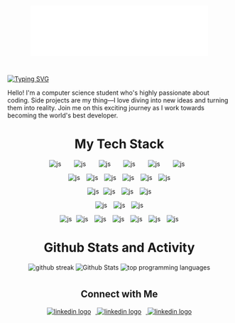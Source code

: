 <div>
  <p align="center">
    <a href="https://github.com/araf821">
      <img width="400px" src="images/name.svg" alt="github user's name"
    /></a>
  </p>

#

  <p>
    <a href="https://readme-typing-svg.demolab.com"
      ><img
        src="https://readme-typing-svg.demolab.com?font=Ubuntu&weight=700&size=28&width=800&duration=555&pause=1111&color=eee&width=435&lines=Lifelong+Learner;Aspiring+Software+Engineer;Aspiring UX/UI Designer"
        alt="Typing SVG"
    /></a>
  </p>

  <p style="padding-top:-10px;">
    Hello! I'm a computer science student who's highly passionate about coding.
    Side projects are my thing—I love diving into new ideas and turning them
    into reality. Join me on this exciting journey as I work towards becoming
    the world's best developer.
  </p>

  #

  <h1 align="center">My Tech Stack</h1>
  <div>
    <!-- Languages -->
    <p align="center">
      <img
        width="50px"
        src="https://www.svgrepo.com/show/452045/js.svg"
        alt="js"
        style="padding-right:25px;"
      />
      <img
        width="50px"
        src="https://www.svgrepo.com/show/374146/typescript-official.svg"
        alt="js"
        style="padding-right:25px;"
      />
      <img
        width="50px"
        src="https://www.svgrepo.com/show/452075/node-js.svg"
        alt="js"
        style="padding-right:25px;"
      />
      <img
        width="42px"
        src="https://www.svgrepo.com/show/374016/python.svg"
        alt="js"
        style="padding-right:25px;"
      />
      <img
        width="43px"
        src="https://www.svgrepo.com/show/452234/java.svg"
        alt="js"
        style="padding-right:25px;"
      />
      <img
        width="43px"
        src="https://www.svgrepo.com/show/452228/html-5.svg"
        alt="js"
        style="padding-right:10px;"
      />
    </p>
    <!-- Styling -->
    <p align="center">
      <img
        width="50px"
        src="https://www.svgrepo.com/show/374118/tailwind.svg"
        alt="js"
        style="padding-right:10px;"
      />
      <img
        width="50px"
        src="https://cdn.worldvectorlogo.com/logos/framer-motion.svg"
        alt="js"
        style="padding-right:10px;"
      />
      <img
        width="50px"
        src="https://res.cloudinary.com/practicaldev/image/fetch/s--G_hIFTl9--/c_imagga_scale,f_auto,fl_progressive,h_1080,q_auto,w_1080/https://dev-to-uploads.s3.amazonaws.com/uploads/articles/hkjwvp4agz9zd8jjcu6z.png"
        alt="js"
        style="padding-right:10px;"
      />
      <img
        width="50px"
        src="https://www.svgrepo.com/show/452185/css-3.svg"
        alt="js"
        style="padding-right:10px;"
      />
      <img
        width="50px"
        src="https://www.svgrepo.com/show/354048/material-ui.svg"
        alt="js"
        style="padding-right:10px;"
      />
      <img
        width="50px"
        src="https://seeklogo.com/images/H/headless-ui-logo-034B045C5C-seeklogo.com.png"
        alt="js"
      />
    </p>
    <!-- Frameworks -->
    <p align="center">
      <img
        width="50px"
        src="https://www.svgrepo.com/show/452092/react.svg"
        alt="js"
        style="padding-right:10px;"
      /><img
        height="50px"
        src="https://d2nir1j4sou8ez.cloudfront.net/wp-content/uploads/2021/12/nextjs-boilerplate-logo.png"
        alt="js"
        style="padding-right:10px;"
      />
      <img
        width="42px"
        src="https://www.svgrepo.com/show/330398/express.svg"
        alt="js"
        style="padding-right:10px;"
      />
      <img
        width="42px"
        src="https://www.svgrepo.com/show/508915/flask.svg"
        alt="js"
      />
    </p>
    <p align="center">
      <img
        width="50px"
        src="https://camo.githubusercontent.com/74ed64243ba05754329bc527cd4240ebd1c087a1/68747470733a2f2f73656c656e69756d2e6465762f696d616765732f73656c656e69756d5f6c6f676f5f7371756172655f677265656e2e706e67"
        alt="js"
        style="padding-right:10px;"
      />
      <img
        width="50px"
        src="https://assets.perimeterx.com/image/upload/dpr_auto,f_auto,w_1200/blog/2017/step-by-step-guide-setting-up-appium/appium-logo_xn7bct"
        alt="js"
        style="padding-right:10px;"
      />
      <img
        width="50px"
        src="https://www.cyberark.com/wp-content/uploads/2019/01/jenkins-e1537966865729.png"
        alt="js"
      />
    </p>
    <!-- Database & Deployment -->
    <p align="center">
      <img
        width="50px"
        src="https://www.svgrepo.com/show/439231/mongodb.svg"
        alt="js"
        style="padding-right:10px;"
      /><img
        width="50px"
        src="https://www.svgrepo.com/show/354200/postgresql.svg"
        alt="js"
        style="padding-right:10px;"
      />
      <img
        width="50px"
        src="https://avatars.githubusercontent.com/u/17219288?s=280&v=4"
        alt="js"
        style="padding-right:10px;"
      />
      <img
        width="50px"
        src="https://avatars.githubusercontent.com/u/35612527?s=280&v=4"
        alt="js"
        style="padding-right:10px;"
      />
      <img
        width="50px"
        src="https://images.prismic.io/contrary-research/0f4e0201-e82a-4356-b167-ee0610ec7ad0_Vercel.jpeg?auto=compress,format"
        alt="js"
        style="padding-right:10px;"
      />
      <img
        width="50px"
        src="https://jeancochrane.com/static/images/blog/netlify-identity-dealbreakers/netlify-logo.png"
        alt="js"
        style="padding-right:10px;"
      />
      <img
        width="50px"
        src="https://pbs.twimg.com/profile_images/689189555765784576/3wgIDj3j_400x400.png"
        alt="js"
      />
    </p>
  </div>

  #

  <h1 align="center">Github Stats and Activity</h1>
  <div align="center">
    <img
      title="🔥 Get streak stats for your profile at git.io/streak-stats"
      alt="github streak"
      src="https://streak-stats.demolab.com/?user=araf821&theme=monokai-metallian&hide_border=true"
    />
    <img
      alt="Github Stats"
      src="https://denvercoder1-github-readme-stats.vercel.app/api/?username=araf821&show_icons=true&include_all_commits=true&count_private=true&theme=great-gatsby&hide_border=true&bg_color=1F222E&title_color=F85D7F&icon_color=F8D866"
    />
    <img
      alt="top programming languages"
      src="https://denvercoder1-github-readme-stats.vercel.app/api/top-langs/?username=araf821&langs_count=8&layout=compact&theme=react&hide_border=true&bg_color=1F222E&title_color=F85D7F&icon_color=F8D866&hide=Jupyter%20Notebook,Roff"
    />
  </div>

  #

  <!-- Socials -->
  <div>
    <h2 align="center">Connect with Me</h2>
    <p align="center">
      <a href="https://github.com/araf821">
        <img
          width="40px"
          src="https://github.githubassets.com/images/modules/logos_page/GitHub-Mark.png"
          alt="linkedin logo"
          style="padding-right:10px;"
        />
      </a>
      <a href="https://www.linkedin.com/in/araf821/">
        <img
          width="40px"
          src="https://upload.wikimedia.org/wikipedia/commons/thumb/c/ca/LinkedIn_logo_initials.png/640px-LinkedIn_logo_initials.png"
          alt="linkedin logo"
          style="padding-right:10px;"
        />
      </a>
      <a href="https://www.instagram.com/triple._.a/">
        <img
          width="40px"
          src="https://upload.wikimedia.org/wikipedia/commons/thumb/e/e7/Instagram_logo_2016.svg/2048px-Instagram_logo_2016.svg.png"
          alt="linkedin logo"
        />
      </a>
    </p>
  </div>
</div>
